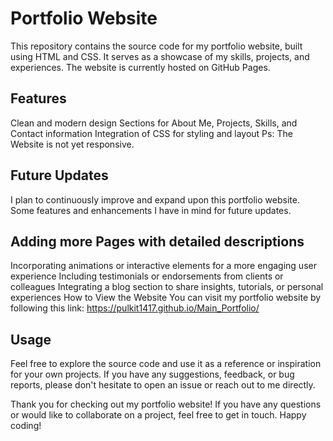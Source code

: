 # Portfolio Website
This repository contains the source code for my portfolio website, built using HTML and CSS. It serves as a showcase of my skills, projects, and experiences. The website is currently hosted on GitHub Pages.

## Features
Clean and modern design
Sections for About Me, Projects, Skills, and Contact information
Integration of CSS for styling and layout
Ps: The Website is not yet responsive. 

## Future Updates
I plan to continuously improve and expand upon this portfolio website. Some features and enhancements I have in mind for future updates.

## Adding more Pages with detailed descriptions
Incorporating animations or interactive elements for a more engaging user experience
Including testimonials or endorsements from clients or colleagues
Integrating a blog section to share insights, tutorials, or personal experiences
How to View the Website
You can visit my portfolio website by following this link: https://pulkit1417.github.io/Main_Portfolio/

## Usage
Feel free to explore the source code and use it as a reference or inspiration for your own projects. If you have any suggestions, feedback, or bug reports, please don't hesitate to open an issue or reach out to me directly.


Thank you for checking out my portfolio website! If you have any questions or would like to collaborate on a project, feel free to get in touch. Happy coding!




